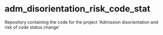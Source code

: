 # adm_disorientation_risk_code_stat
Repository containing the code for the project 'Admission disorientation and risk of code status change'

